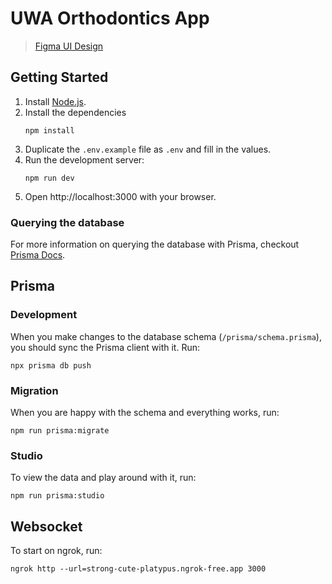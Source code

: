 # UWA Orthodontics App

> [Figma UI Design](https://www.figma.com/file/EXY0lfLzYuVew2JNaDxLPs/UWA-Orthodontics-Client-Application%EF%BC%88mobile%EF%BC%89?type=design&node-id=0%3A1&mode=design&t=TVZXbkhZlsytTzkw-1)

## Getting Started

1. Install [Node.js](https://nodejs.org/en/download/).
2. Install the dependencies
   ```
   npm install
   ```
3. Duplicate the `.env.example` file as `.env` and fill in the values.
4. Run the development server:
   ```
   npm run dev
   ```
5. Open http://localhost:3000 with your browser.

### Querying the database

For more information on querying the database with Prisma, checkout [Prisma Docs](https://www.prisma.io/docs/orm/prisma-client/queries).

## Prisma

### Development

When you make changes to the database schema (`/prisma/schema.prisma`), you should sync the Prisma client with it. Run:

```
npx prisma db push
```

### Migration

When you are happy with the schema and everything works, run:

```
npm run prisma:migrate
```

### Studio

To view the data and play around with it, run:

```
npm run prisma:studio
```

## Websocket

To start on ngrok, run:

```
ngrok http --url=strong-cute-platypus.ngrok-free.app 3000
```
